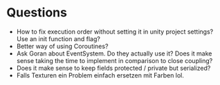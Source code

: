 # Questions

* How to fix execution order without setting it in unity project settings? Use an init function and flag?
* Better way of using Coroutines?
* Ask Goran about EventSystem. Do they actually use it? Does it make sense taking the time to implement in comparison to close coupling?
* Does it make sense to keep fields protected / private but serialized?
* Falls Texturen ein Problem einfach ersetzen mit Farben lol.